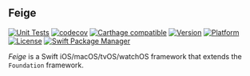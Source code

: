 ## Feige

[![Unit Tests](https://github.com/Kosoku/Feige/actions/workflows/unit_tests.yml/badge.svg)](https://github.com/Kosoku/Feige/actions/workflows/unit_tests.yml)
[![codecov](https://codecov.io/gh/Kosoku/Feige/graph/badge.svg?token=FMVO0VSCMY)](https://codecov.io/gh/Kosoku/Feige)
[![Carthage compatible](https://img.shields.io/badge/Carthage-compatible-4BC51D.svg?style=flat)](https://github.com/Carthage/Carthage)
[![Version](http://img.shields.io/cocoapods/v/Feige.svg)](http://cocoapods.org/?q=Feige)
[![Platform](http://img.shields.io/cocoapods/p/Feige.svg)]()
[![License](http://img.shields.io/cocoapods/l/Feige.svg)](https://github.com/Kosoku/Feige/blob/main/LICENSE.txt)
[![Swift Package Manager](https://img.shields.io/badge/Swift_Package_Manager-compatible-orange?style=flat-square)](https://img.shields.io/badge/Swift_Package_Manager-compatible-orange?style=flat-square)

*Feige* is a Swift iOS/macOS/tvOS/watchOS framework that extends the `Foundation` framework.